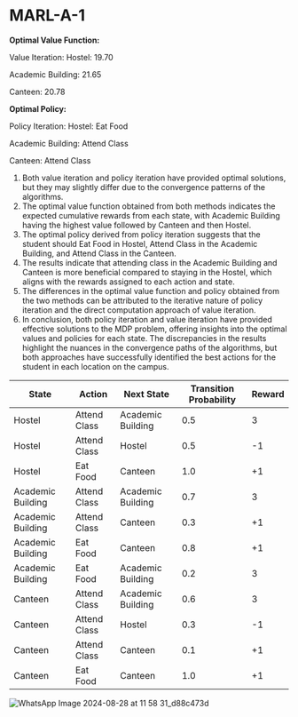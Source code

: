 # MARL-A-1

**Optimal Value Function:**

Value Iteration:
Hostel: 19.70

Academic Building: 21.65

Canteen: 20.78


**Optimal Policy:**

Policy Iteration:
Hostel: Eat Food

Academic Building: Attend Class

Canteen: Attend Class




1. Both value iteration and policy iteration have provided optimal solutions, but they may slightly differ due to the convergence patterns of the algorithms.
2. The optimal value function obtained from both methods indicates the expected cumulative rewards from each state, with Academic Building having the highest value followed by Canteen and then Hostel.
3. The optimal policy derived from policy iteration suggests that the student should Eat Food in Hostel, Attend Class in the Academic Building, and Attend Class in the Canteen.
4. The results indicate that attending class in the Academic Building and Canteen is more beneficial compared to staying in the Hostel, which aligns with the rewards assigned to each action and state.
5. The differences in the optimal value function and policy obtained from the two methods can be attributed to the iterative nature of policy iteration and the direct computation approach of value iteration.
6. In conclusion, both policy iteration and value iteration have provided effective solutions to the MDP problem, offering insights into the optimal values and policies for each state. The discrepancies in the results highlight the nuances in the convergence paths of the algorithms, but both approaches have successfully identified the best actions for the student in each location on the campus.



| State             | Action       | Next State        | Transition Probability | Reward | 
|-------------------|--------------|-------------------|------------------------|--------| 
| Hostel            | Attend Class | Academic Building | 0.5                    | 3      | 
| Hostel            | Attend Class | Hostel            | 0.5                    | -1     | 
| Hostel            | Eat Food     | Canteen           | 1.0                    | +1     | 
| Academic Building | Attend Class | Academic Building | 0.7                    | 3      | 
| Academic Building | Attend Class | Canteen           | 0.3                    | +1     | 
| Academic Building | Eat Food     | Canteen           | 0.8                    | +1     | 
| Academic Building | Eat Food     | Academic Building | 0.2                    | 3      | 
| Canteen           | Attend Class | Academic Building | 0.6                    | 3      | 
| Canteen           | Attend Class | Hostel            | 0.3                    | -1     | 
| Canteen           | Attend Class | Canteen           | 0.1                    | +1     | 
| Canteen           | Eat Food     | Canteen           | 1.0                    | +1     |


![WhatsApp Image 2024-08-28 at 11 58 31_d88c473d](https://github.com/user-attachments/assets/3852e6bf-3198-47cc-91dd-c9d23a3480c5)
















